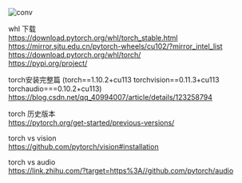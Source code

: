 

![conv](https://github.com/lix19937/pytorch-cookbook/assets/38753233/a158c582-60af-4779-bc42-e76089984d53)

whl 下载  
https://download.pytorch.org/whl/torch_stable.html  
https://mirror.sjtu.edu.cn/pytorch-wheels/cu102/?mirror_intel_list  
https://download.pytorch.org/whl/torch/  
https://pypi.org/project/   

torch安装完整篇   (torch==1.10.2+cu113 torchvision==0.11.3+cu113 torchaudio===0.10.2+cu113)      
https://blog.csdn.net/qq_40994007/article/details/123258794   

torch 历史版本   
https://pytorch.org/get-started/previous-versions/  

torch vs vision    
https://github.com/pytorch/vision#installation   

torch vs audio    
https://link.zhihu.com/?target=https%3A//github.com/pytorch/audio  

